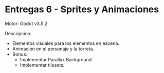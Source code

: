 # Entregas 6 - Sprites y Animaciones

Motor: Godot v3.5.2

Descripcion:
- Elementos visuales para los elementos en escena.
- Animación en el personaje y la torreta.
- Bonus:
  - Implementar Parallax Background.
  - Implementar tilesets.